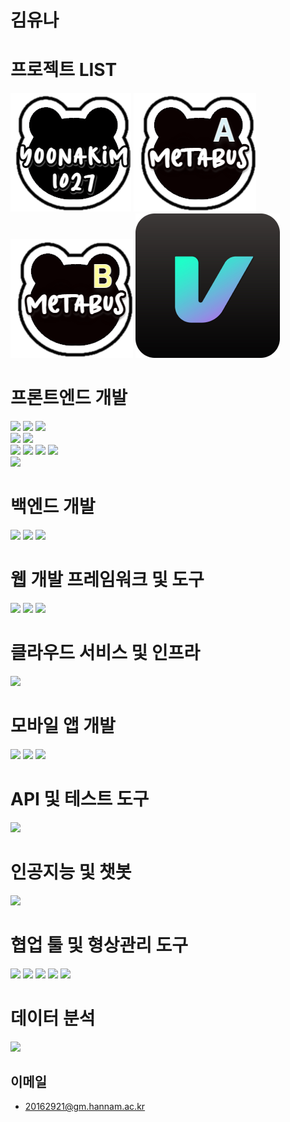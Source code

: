 # 김유나

# 프로젝트 LIST
![](https://github.com/yoonakim1027/yoonakim1027/blob/main/assets/bear_black_yoona.png?raw=true)
![](https://github.com/yoonakim1027/yoonakim1027/blob/main/metabusA.png?raw=true)
![](https://github.com/yoonakim1027/yoonakim1027/blob/main/metabusB.png?raw=true)
![](https://github.com/yoonakim1027/yoonakim1027/blob/main/virtually_logo1.png?raw=true)

# 프론트엔드 개발

<div>
  <div>
    
<img src="https://img.shields.io/badge/React-61DAFB?style=for-the-badge&logo=React&logoColor=black"/>  
  <img src="https://img.shields.io/badge/React Native-61DAFB?style=for-the-badge&logo=React&logoColor=black"/>  
  <img src="https://img.shields.io/badge/vue-4FC08D?style=for-the-badge&logo=vuedotjs&logoColor=white"/>  
  </div>
  <div>
    
  <img src="https://img.shields.io/badge/JavaScript-F7DF1E?style=for-the-badge&logo=JavaScript&logoColor=white"/>  
  <img src="https://img.shields.io/badge/Typescript-3178C6?style=for-the-badge&logo=Typescript&logoColor=white"/>  
  </div>
  <div>
    
  <img src="https://img.shields.io/badge/MUI-007FFF?style=for-the-badge&logo=mui&logoColor=white"/>  
  <img src="https://img.shields.io/badge/CSS3-1572B6?style=for-the-badge&logo=css3&logoColor=white"/>  
  <img src="https://img.shields.io/badge/Bootstrap-7952B3?style=for-the-badge&logo=bootstrap&logoColor=white"/>  
  <img src="https://img.shields.io/badge/Tailwind Css-06B6D4?style=for-the-badge&logo=tailwindcss&logoColor=white"/>  
  </div>
  <div>
    
  <img src="https://img.shields.io/badge/jquery-0769AD?style=for-the-badge&logo=jquery&logoColor=white"/>  
</div>

</div>

# 백엔드 개발
<div>
    <img src="https://img.shields.io/badge/django-092E20?style=for-the-badge&logo=django&logoColor=white"/>
  <img src="https://img.shields.io/badge/MySQL-4479A1?style=for-the-badge&logo=mysql&logoColor=white"/>  
  <img src="https://img.shields.io/badge/MariaDB-003545?style=for-the-badge&logo=mariadb&logoColor=white"/>  
</div>

# 웹 개발 프레임워크 및 도구
<div>
    <img src="https://img.shields.io/badge/Next.js-000000?style=for-the-badge&logo=nextdotjs&logoColor=white"/>  
  <img src="https://img.shields.io/badge/Redux-764ABC?style=for-the-badge&logo=redux&logoColor=white"/>  
  <img src="https://img.shields.io/badge/styled components-DB7093?style=for-the-badge&logo=styledcomponents&logoColor=white"/>  

</div>

# 클라우드 서비스 및 인프라
<div>
    <img src="https://img.shields.io/badge/Amazon AWS-232F3E?style=for-the-badge&logo=amazonaws&logoColor=white"/>  

</div>

# 모바일 앱 개발
<div>
    <img src="https://img.shields.io/badge/Xcode-147EFB?style=for-the-badge&logo=xcode&logoColor=white"/>  
  <img src="https://img.shields.io/badge/android studio-3DDC84?style=for-the-badge&logo=androidstudio&logoColor=white"/>  
  <img src="https://img.shields.io/badge/google admob-EA4335?style=for-the-badge&logo=googleadmob&logoColor=white"/>  
</div>

# API 및 테스트 도구 

<div>
    <img src="https://img.shields.io/badge/Postman-FF6C37?style=for-the-badge&logo=postman&logoColor=white"/>  

</div>


# 인공지능 및 챗봇
<div>
    <img src="https://img.shields.io/badge/chatgpt-412991?style=for-the-badge&logo=openai&logoColor=white"/>  

</div>


# 협업 툴 및 형상관리 도구

<div>
    <img src="https://img.shields.io/badge/Jira-0052CC?style=for-the-badge&logo=jira&logoColor=white"/>  
  <img src="https://img.shields.io/badge/Slack-4A154B?style=for-the-badge&logo=slack&logoColor=white"/>  
  <img src="https://img.shields.io/badge/GitLab-F05032?style=for-the-badge&logo=gitlab&logoColor=white"/>  
  <img src="https://img.shields.io/badge/Git-F05032?style=for-the-badge&logo=git&logoColor=white"/>  
  <img src="https://img.shields.io/badge/Figma-F24E1E?style=for-the-badge&logo=figma&logoColor=white"/>  
</div>

# 데이터 분석 

<div>
  <img src="https://img.shields.io/badge/Python-3776AB?style=for-the-badge&logo=Python&logoColor=white"/>

</div>


## 이메일

+ 20162921@gm.hannam.ac.kr
